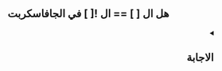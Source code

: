 <h2 align=center>هل ال [ ] == ال ![ ] في الجافاسكربت</h2>


<details dir=rtl>
  <summary>
    <h2>الاجابة</h2>
  </summary>
  
```javascript
  [] == ![]; // -> true
```
  
### الكود دا اتنفذ ازاي ؟؟
 أنا عندي ال `(==) abstract equality` بتعمل مقارنة بين عددين, يعني ال left side و ال right side لازم يكونوا أعداد زي كدا
  
  ```javascript
  4 == 4  // true
  3 == 9  // false
  ```
بس ال js engine لما يجي يقارن ال two sides مع بعض هيلاقي انهم مش `Numbers` فبيعمل `Automatic conversion` ليهم بحيث يحولهم لأرقام.
 
و عشان يحولهم لارقام بيستخدم ال `+` بالشكل دا: 
  
```javascript
  +[] == +![];
```
كدا أنا عندي ال left side بيساوي `[]+` و دا معناه ان ال `empty array` هيتحول ل `Number data type` اذا هيتحول ل **`0`**.
  
بينما ال right side بيساوي `[]! +` و دا معناه ان ال `empty array` هيتحول الاول ل `Boolean data type` و الي هي `true` و بسبب وجود ال `!` فهيتحول ل `false` فهيكون عندي `false+` الي هي **`0`**
 
#### اذن الطرفين متساويين
  ---
نقدر نمثل الخطوات دي بالشكل ده: 
  
```javascript
  +[] == +![];
  0 == +false;
  0 == 0;
  true;
```
  
  
  
</details>

